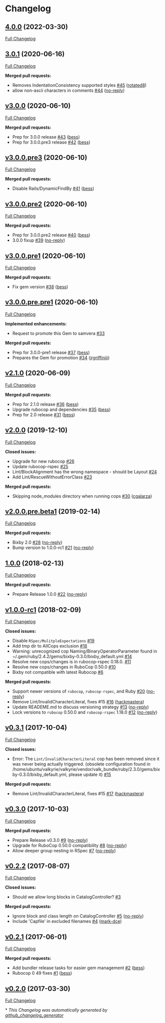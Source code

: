 # Changelog

## [4.0.0](https://github.com/samvera/bixby/tree/4.0.0) (2022-03-30)

[Full Changelog](https://github.com/samvera/bixby/compare/v3.0.1...4.0.0)

## [3.0.1](https://github.com/samvera/bixby/tree/3.0.1) (2020-06-16)

[Full Changelog](https://github.com/samvera/bixby/compare/v3.0.0...3.0.1)

**Merged pull requests:**

- Removes IndentationConsistency supported styles [\#45](https://github.com/samvera/bixby/pull/45) ([rotated8](https://github.com/rotated8))
- allow non-ascii characters in comments [\#44](https://github.com/samvera/bixby/pull/44) ([no-reply](https://github.com/no-reply))

## [v3.0.0](https://github.com/samvera/bixby/tree/v3.0.0) (2020-06-10)

[Full Changelog](https://github.com/samvera/bixby/compare/v3.0.0.pre3...v3.0.0)

**Merged pull requests:**

- Prep for 3.0.0 release [\#43](https://github.com/samvera/bixby/pull/43) ([bess](https://github.com/bess))
- Prep for 3.0.0.pre3 release [\#42](https://github.com/samvera/bixby/pull/42) ([bess](https://github.com/bess))

## [v3.0.0.pre3](https://github.com/samvera/bixby/tree/v3.0.0.pre3) (2020-06-10)

[Full Changelog](https://github.com/samvera/bixby/compare/v3.0.0.pre2...v3.0.0.pre3)

**Merged pull requests:**

- Disable Rails/DynamicFindBy [\#41](https://github.com/samvera/bixby/pull/41) ([bess](https://github.com/bess))

## [v3.0.0.pre2](https://github.com/samvera/bixby/tree/v3.0.0.pre2) (2020-06-10)

[Full Changelog](https://github.com/samvera/bixby/compare/v3.0.0.pre1...v3.0.0.pre2)

**Merged pull requests:**

- Prep for 3.0.0.pre2 release [\#40](https://github.com/samvera/bixby/pull/40) ([bess](https://github.com/bess))
- 3.0.0 fixup [\#39](https://github.com/samvera/bixby/pull/39) ([no-reply](https://github.com/no-reply))

## [v3.0.0.pre1](https://github.com/samvera/bixby/tree/v3.0.0.pre1) (2020-06-10)

[Full Changelog](https://github.com/samvera/bixby/compare/v3.0.0.pre.pre1...v3.0.0.pre1)

**Merged pull requests:**

- Fix gem version [\#38](https://github.com/samvera/bixby/pull/38) ([bess](https://github.com/bess))

## [v3.0.0.pre.pre1](https://github.com/samvera/bixby/tree/v3.0.0.pre.pre1) (2020-06-10)

[Full Changelog](https://github.com/samvera/bixby/compare/v2.1.0...v3.0.0.pre.pre1)

**Implemented enhancements:**

- Request to promote this Gem to samvera [\#33](https://github.com/samvera/bixby/issues/33)

**Merged pull requests:**

- Prep for 3.0.0-pre1 release [\#37](https://github.com/samvera/bixby/pull/37) ([bess](https://github.com/bess))
- Prepares the Gem for promotion [\#34](https://github.com/samvera/bixby/pull/34) ([jrgriffiniii](https://github.com/jrgriffiniii))

## [v2.1.0](https://github.com/samvera/bixby/tree/v2.1.0) (2020-06-09)

[Full Changelog](https://github.com/samvera/bixby/compare/v2.0.0...v2.1.0)

**Merged pull requests:**

- Prep for 2.1.0 release [\#36](https://github.com/samvera/bixby/pull/36) ([bess](https://github.com/bess))
- Upgrade rubocop and dependencies [\#35](https://github.com/samvera/bixby/pull/35) ([bess](https://github.com/bess))
- Prep for 2.0 release [\#31](https://github.com/samvera/bixby/pull/31) ([bess](https://github.com/bess))

## [v2.0.0](https://github.com/samvera/bixby/tree/v2.0.0) (2019-12-10)

[Full Changelog](https://github.com/samvera/bixby/compare/v2.0.0.pre.beta1...v2.0.0)

**Closed issues:**

- Upgrade for new rubocop [\#26](https://github.com/samvera/bixby/issues/26)
- Update rubocop-rspec [\#25](https://github.com/samvera/bixby/issues/25)
- Lint/BlockAlignment has the wrong namespace - should be Layout [\#24](https://github.com/samvera/bixby/issues/24)
- Add Lint/RescueWithoutErrorClass [\#23](https://github.com/samvera/bixby/issues/23)

**Merged pull requests:**

- Skipping node\_modules directory when running cops [\#30](https://github.com/samvera/bixby/pull/30) ([cgalarza](https://github.com/cgalarza))

## [v2.0.0.pre.beta1](https://github.com/samvera/bixby/tree/v2.0.0.pre.beta1) (2019-02-14)

[Full Changelog](https://github.com/samvera/bixby/compare/1.0.0...v2.0.0.pre.beta1)

**Merged pull requests:**

- Bixby 2.0 [\#28](https://github.com/samvera/bixby/pull/28) ([no-reply](https://github.com/no-reply))
- Bump version to 1.0.0-rc1 [\#21](https://github.com/samvera/bixby/pull/21) ([no-reply](https://github.com/no-reply))

## [1.0.0](https://github.com/samvera/bixby/tree/1.0.0) (2018-02-13)

[Full Changelog](https://github.com/samvera/bixby/compare/v1.0.0-rc1...1.0.0)

**Merged pull requests:**

- Prepare Release 1.0.0 [\#22](https://github.com/samvera/bixby/pull/22) ([no-reply](https://github.com/no-reply))

## [v1.0.0-rc1](https://github.com/samvera/bixby/tree/v1.0.0-rc1) (2018-02-09)

[Full Changelog](https://github.com/samvera/bixby/compare/v0.3.1...v1.0.0-rc1)

**Closed issues:**

- Disable `RSpec/MulitpleExpectations` [\#19](https://github.com/samvera/bixby/issues/19)
- Add tmp dir to AllCops exclusion [\#18](https://github.com/samvera/bixby/issues/18)
- Warning: unrecognized cop Naming/BinaryOperatorParameter found in ~/.gem/ruby/2.4.2/gems/bixby-0.3.0/bixby\_default.yml [\#14](https://github.com/samvera/bixby/issues/14)
- Resolve new cops/changes is in rubocop-rspec 0.18.0. [\#11](https://github.com/samvera/bixby/issues/11)
- Resolve new cops/changes in RuboCop 0.50.0 [\#10](https://github.com/samvera/bixby/issues/10)
- Bixby not compatible with latest Rubocop [\#6](https://github.com/samvera/bixby/issues/6)

**Merged pull requests:**

- Support newer versions of `rubocop`, `rubocop-rspec`, and Ruby [\#20](https://github.com/samvera/bixby/pull/20) ([no-reply](https://github.com/no-reply))
- Remove Lint/InvalidCharacterLiteral, fixes \#15 [\#16](https://github.com/samvera/bixby/pull/16) ([hackmastera](https://github.com/hackmastera))
- Update READEME.md to discuss versioning strategy [\#13](https://github.com/samvera/bixby/pull/13) ([no-reply](https://github.com/no-reply))
- Lock versions to `rubocop` 0.50.0 and `rubocop-rspec` 1.18.0 [\#12](https://github.com/samvera/bixby/pull/12) ([no-reply](https://github.com/no-reply))

## [v0.3.1](https://github.com/samvera/bixby/tree/v0.3.1) (2017-10-04)

[Full Changelog](https://github.com/samvera/bixby/compare/v0.3.0...v0.3.1)

**Closed issues:**

- Error: The `Lint/InvalidCharacterLiteral` cop has been removed since it was never being actually triggered. \(obsolete configuration found in /home/ubuntu/valkyrie/valkyrie/vendor/valk\_bundle/ruby/2.3.0/gems/bixby-0.3.0/bixby\_default.yml, please update it\) [\#15](https://github.com/samvera/bixby/issues/15)

**Merged pull requests:**

- Remove Lint/InvalidCharacterLiteral, fixes \#15 [\#17](https://github.com/samvera/bixby/pull/17) ([hackmastera](https://github.com/hackmastera))

## [v0.3.0](https://github.com/samvera/bixby/tree/v0.3.0) (2017-10-03)

[Full Changelog](https://github.com/samvera/bixby/compare/v0.2.2...v0.3.0)

**Merged pull requests:**

- Prepare Release v0.3.0 [\#9](https://github.com/samvera/bixby/pull/9) ([no-reply](https://github.com/no-reply))
- Upgrade for RuboCop 0.50.0 compatibility [\#8](https://github.com/samvera/bixby/pull/8) ([no-reply](https://github.com/no-reply))
- Allow deeper group nesting in RSpec [\#7](https://github.com/samvera/bixby/pull/7) ([no-reply](https://github.com/no-reply))

## [v0.2.2](https://github.com/samvera/bixby/tree/v0.2.2) (2017-08-07)

[Full Changelog](https://github.com/samvera/bixby/compare/v0.2.1...v0.2.2)

**Closed issues:**

- Should we allow long blocks in CatalogController? [\#3](https://github.com/samvera/bixby/issues/3)

**Merged pull requests:**

- Ignore block and class length on CatalogController [\#5](https://github.com/samvera/bixby/pull/5) ([no-reply](https://github.com/no-reply))
- Include 'Capfile' in excluded filenames [\#4](https://github.com/samvera/bixby/pull/4) ([mark-dce](https://github.com/mark-dce))

## [v0.2.1](https://github.com/samvera/bixby/tree/v0.2.1) (2017-06-01)

[Full Changelog](https://github.com/samvera/bixby/compare/v0.2.0...v0.2.1)

**Merged pull requests:**

- Add bundler release tasks for easier gem management [\#2](https://github.com/samvera/bixby/pull/2) ([bess](https://github.com/bess))
- Rubocop 0 49 fixes [\#1](https://github.com/samvera/bixby/pull/1) ([bess](https://github.com/bess))

## [v0.2.0](https://github.com/samvera/bixby/tree/v0.2.0) (2017-03-30)

[Full Changelog](https://github.com/samvera/bixby/compare/8f95541b23cfda44c8a89704127696262284215a...v0.2.0)



\* *This Changelog was automatically generated by [github_changelog_generator](https://github.com/github-changelog-generator/github-changelog-generator)*
